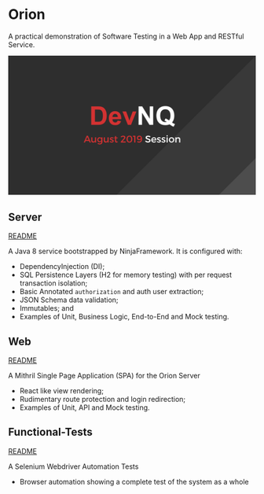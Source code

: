 # Orion

A practical demonstration of Software Testing in a Web App and RESTful Service.

![](./splash.png)

## Server

[README](server/README.md)

A Java 8 service bootstrapped by NinjaFramework. It is configured with:

* DependencyInjection (DI);
* SQL Persistence Layers (H2 for memory testing) with per request transaction isolation;
* Basic Annotated `authorization` and auth user extraction;
* JSON Schema data validation;
* Immutables; and
* Examples of Unit, Business Logic, End-to-End and Mock testing.

## Web

[README](web/README.md)

A Mithril Single Page Application (SPA) for the Orion Server

* React like view rendering;
* Rudimentary route protection and login redirection;
* Examples of Unit, API and Mock testing.

## Functional-Tests

[README](functional-tests/README.md)

A Selenium Webdriver Automation Tests

* Browser automation showing a complete test of the system as a whole
